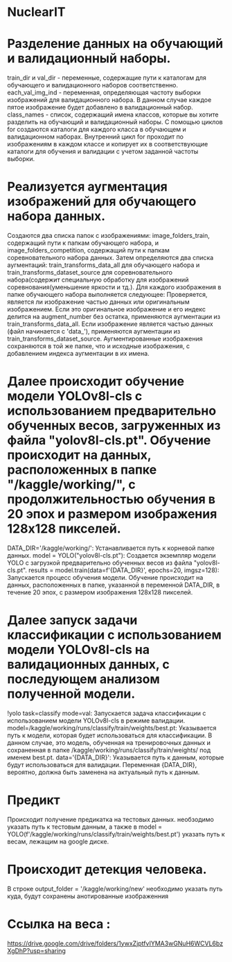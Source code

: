 # NuclearIT
# Разделение данных на обучающий и валидационный наборы.

train_dir и val_dir - переменные, содержащие пути к каталогам для обучающего и валидационного наборов соответственно.
each_val_img_ind - переменная, определяющая частоту выборки изображений для валидационного набора. В данном случае каждое пятое изображение будет добавлено в валидационный набор.
class_names - список, содержащий имена классов, которые вы хотите разделить на обучающий и валидационный наборы.
С помощью циклов for создаются каталоги для каждого класса в обучающем и валидационном наборах.
Внутренний цикл for проходит по изображениям в каждом классе и копирует их в соответствующие каталоги для обучения и валидации с учетом заданной частоты выборки.

# Реализуется аугментация изображений для обучающего набора данных.

Создаются два списка папок с изображениями: image_folders_train, содержащий пути к папкам обучающего набора, и image_folders_competition, содержащий пути к папкам соревновательного набора данных.
Затем определяются два списка аугментаций: train_transforms_data_all для обучающего набора и train_transforms_dataset_source для соревновательного набора(содержит специальную обработку для изображений соревнования(уменьшение яркости и тд.).
Для каждого изображения в папке обучающего набора выполняется следующее:
Проверяется, является ли изображение частью данных или оригинальным изображением. Если это оригинальное изображение и его индекс делится на augment_number без остатка, применяются аугментации из train_transforms_data_all.
Если изображение является частью данных (файл начинается с 'data_'), применяются аугментации из train_transforms_dataset_source.
Аугментированные изображения сохраняются в той же папке, что и исходные изображения, с добавлением индекса аугментации в их имена.



# Далее происходит обучение модели YOLOv8l-cls с использованием предварительно обученных весов, загруженных из файла "yolov8l-cls.pt". Обучение происходит на данных, расположенных в папке "/kaggle/working/", с продолжительностью обучения в 20 эпох и размером изображения 128x128 пикселей.

DATA_DIR='/kaggle/working/': Устанавливается путь к корневой папке данных.
model = YOLO("yolov8l-cls.pt"): Создается экземпляр модели YOLO с загрузкой предварительно обученных весов из файла "yolov8l-cls.pt".
results = model.train(data=f'{DATA_DIR}', epochs=20, imgsz=128): Запускается процесс обучения модели. Обучение происходит на данных, расположенных в папке, указанной в переменной DATA_DIR, в течение 20 эпох, с размером изображения 128x128 пикселей.


# Далее запуск задачи классификации с использованием модели YOLOv8l-cls на валидационных данных, с последующем анализом полученной модели.

!yolo task=classify mode=val: Запускается задача классификации с использованием модели YOLOv8l-cls в режиме валидации.
model=/kaggle/working/runs/classify/train/weights/best.pt: Указывается путь к модели, которая будет использоваться для классификации. В данном случае, это модель, обученная на тренировочных данных и сохраненная в папке /kaggle/working/runs/classify/train/weights/ под именем best.pt.
data='{DATA_DIR}': Указывается путь к данным, которые будут использоваться для валидации. Переменная {DATA_DIR}, вероятно, должна быть заменена на актуальный путь к данным.

# Предикт
Происходит получение предикатка на тестовых данных.
необзодимо указать путь к тестовым данным, а также в 
model = YOLO(f'/kaggle/working/runs/classify/train/weights/best.pt')
указать путь к весам, лежащим на google диске. 

# Происходит детекция человека.

В строке 
output_folder = '/kaggle/working/new'
необходимо указать путь куда, будут сохранены анотированные изображенния 



# Ссылка на веса :
https://drive.google.com/drive/folders/1ywxZjptfvIYMA3wGNuH6WCVL6bzXgDhP?usp=sharing
